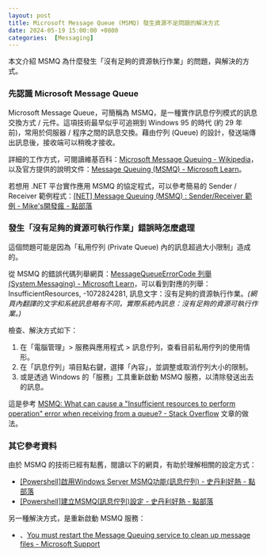 ```yaml
---
layout: post
title: Microsoft Message Queue (MSMQ) 發生資源不足問題的解決方式
date: 2024-05-19 15:00:00 +0800
categories:  [Messaging]
---
```


本文介紹 MSMQ 為什麼發生「沒有足夠的資源執行作業」的問題，與解決的方式。

### 先認識 Microsoft Message Queue

Microsoft Message Queue，可簡稱為 MSMQ，是一種實作訊息佇列模式的訊息交換方式 / 元件。這項技術最早似乎可追朔到 Windows 95 的時代 (約 29 年前)，常用於伺服器 / 程序之間的訊息交換。藉由佇列 (Queue) 的設計，發送端傳出訊息後，接收端可以稍晚才接收。

詳細的工作方式，可閱讀維基百科：[Microsoft Message Queuing - Wikipedia](https://en.wikipedia.org/wiki/Microsoft_Message_Queuing)，以及官方提供的說明文件：[Message Queuing (MSMQ) - Microsoft Learn](https://learn.microsoft.com/en-us/previous-versions/windows/desktop/msmq/ms711472(v=vs.85))。

若想用 .NET 平台實作應用 MSMQ 的協定程式，可以參考簡易的 Sender / Receiver 範例程式：[\[NET\] Message Queuing (MSMQ) : Sender/Receiver 範例 - Mike's開發瘋 - 點部落](https://dotblogs.com.tw/michaelfang/2016/08/27/MSMQ)

### 發生「沒有足夠的資源可執行作業」錯誤時怎麼處理

這個問題可能是因為「私用佇列 (Private Queue) 內的訊息超過大小限制」造成的。

從 MSMQ 的錯誤代碼列舉網頁：[MessageQueueErrorCode 列舉 (System.Messaging) - Microsoft Learn](https://learn.microsoft.com/zh-tw/dotnet/api/system.messaging.messagequeueerrorcode?view=netframework-4.8.1)，可以看到對應的列舉：InsufficientResources, -1072824281, 訊息文字：沒有足夠的資源執行作業。_(網頁內翻譯的文字和系統訊息略有不同，實際系統內訊息：沒有足夠的資源可執行作業。)_

檢查、解決方式如下：

1. 在「電腦管理」> 服務與應用程式 > 訊息佇列，查看目前私用佇列的使用情形。
2. 在「訊息佇列」項目點右鍵，選擇「內容」，並調整或取消佇列大小的限制。
3. 或是透過 Windows 的「服務」工具重新啟動 MSMQ 服務，以清除發送出去的訊息。

這是參考 [MSMQ: What can cause a "Insufficient resources to perform operation" error when receiving from a queue? - Stack Overflow](https://stackoverflow.com/questions/1732515) 文章的做法。

### 其它參考資料

由於 MSMQ 的技術已經有點舊，閱讀以下的網頁，有助於理解相關的設定方式：

- [\[Powershell\]啟用Windows Server MSMQ功能(訊息佇列) - 史丹利好熱 - 點部落](https://dotblogs.com.tw/stanley14/2016/09/26/235912)  
- [\[Powershell\]建立MSMQ(訊息佇列)設定 - 史丹利好熱 - 點部落](https://dotblogs.com.tw/stanley14/2016/09/27/001310)  

另一種解決方式，是重新啟動 MSMQ 服務：

- 、[You must restart the Message Queuing service to clean up message files - Microsoft Support](https://support.microsoft.com/en-us/topic/you-must-restart-the-message-queuing-service-to-clean-up-message-files-4d6a1e97-4428-6756-7584-81a1d1213ec1)